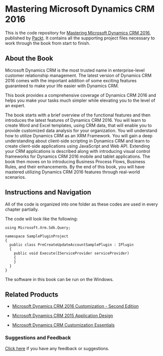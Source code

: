 # Mastering Microsoft Dynamics CRM 2016
This is the code repository for [Mastering Microsoft Dynamics CRM 2016](https://www.packtpub.com/application-development/mastering-microsoft-dynamics-crm-2016?utm_source=github&utm_medium=repository&utm_campaign=9781787288706), published by [Packt](https://www.packtpub.com/?utm_source=github). It contains all the supporting project files necessary to work through the book from start to finish.
## About the Book
Microsoft Dynamics CRM is the most trusted name in enterprise-level customer relationship management. The latest version of Dynamics CRM 2016 comes with the important addition of some exciting features guaranteed to make your life easier with Dynamics CRM.

This book provides a comprehensive coverage of Dynamics CRM 2016 and helps you make your tasks much simpler while elevating you to the level of an expert.

The book starts with a brief overview of the functional features and then introduces the latest features of Dynamics CRM 2016. You will learn to create Word and Excel templates, using CRM data, that will enable you to provide customized data analysis for your organization. You will understand how to utilize Dynamics CRM as an XRM Framework. You will gain a deep understanding about client-side scripting in Dynamics CRM and learn to create client-side applications using JavaScript and Web API. Extending your CRM applications is described along with introducing visual control frameworks for Dynamics CRM 2016 mobile and tablet applications. The book then moves on to introducing Business Process Flows, Business Rules, and their enhancements. By the end of this book, you will have mastered utilizing Dynamics CRM 2016 features through real-world scenarios.

## Instructions and Navigation
All of the code is organized into one folder as these codes are used in every chapter partially.

The code will look like the following:
```
using Microsoft.Xrm.Sdk.Query; 

namespace SamplePluginProject 
{ 
  public class PreCreateUpdateAccountSamplePlugin : IPlugin 
  { 
    public void Execute(IServiceProvider serviceProvider) 
    { 
    } 
  } 
} 

```

The software in this book can be run on the Windows.

## Related Products
* [Microsoft Dynamics CRM 2016 Customization - Second Edition](https://www.packtpub.com/application-development/microsoft-dynamics-crm-2016-customization-second-edition?utm_source=github&utm_medium=repository&utm_campaign=9781783282258)

* [Microsoft Dynamics CRM 2015 Application Design](https://www.packtpub.com/big-data-and-business-intelligence/microsoft-dynamics-crm-2015-application-design?utm_source=github&utm_medium=repository&utm_campaign=9781788474993)

* [Microsoft Dynamics CRM Customization Essentials](https://www.packtpub.com/application-development/microsoft-dynamics-crm-customization-essentials?utm_source=github&utm_medium=repository&utm_campaign=9781786463593)

### Suggestions and Feedback
[Click here](https://docs.google.com/forms/d/e/1FAIpQLSe5qwunkGf6PUvzPirPDtuy1Du5Rlzew23UBp2S-P3wB-GcwQ/viewform) if you have any feedback or suggestions.
